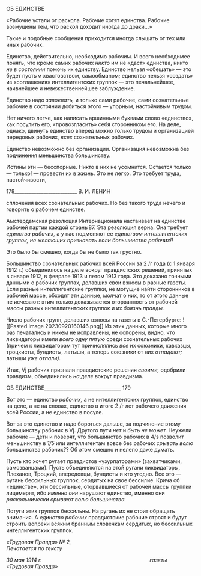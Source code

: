 ОБ ЕДИНСТВЕ

«Рабочие устали от раскола. Рабочие хотят единства. Рабочие возмущены тем, что раскол доходит иногда до драки...»

Такие и подобные сообщения приходится иногда слышать от тех или иных рабочих.

Единство, действительно, необходимо рабочим. И всего необходимее понять, что кроме самих рабочих _никто_ им не «даст» единства, никто _не в состоянии_ помочь их единству. Единство нельзя «обещать» — это будет пустым хвастовством, самообма­ном; единство нельзя «создать» из «соглашения» интеллигентских группок — это пе­чальнейшее, наивнейшее и невежественнейшее заблуждение.

Единство надо _завоевать,_ и только сами рабочие, сами сознательные рабочие в состоянии добиться этого — упорным, настойчивым трудом.

Нет ничего легче, как написать аршинными буквами слово «единство», как посулить его, «провозгласить» себя сторонником его. На деле, однако, двинуть единство вперед можно только трудом и организацией передовых рабочих, _всех_ сознательных рабочих.

Единство невозможно без организации. Организация невозможна без подчинения меньшинства большинству.

Истины эти — бесспорные. Никто в них не усомнится. Остается только — только! — провести их в жизнь. Это не легко. Это требует труда, настойчивости,

  

178__________________________ В. И. ЛЕНИН

сплочения всех сознательных рабочих. Но без такого труда нечего и говорить о рабо­чем единстве.

Амстердамская резолюция Интернационала настаивает на единстве рабочей партии каждой страны87. Эта резолюция верна. Она требует _единства рабочих,_ а у нас подме­няют ее _единством интеллигентских группок, не желающих признавать воли большин­ства рабочих!!_

Это было бы смешно, когда бы не было так грустно.

Большинство сознательных рабочих всей России за 2 /г года (с 1 января 1912 г.) объ­единилось на деле вокруг правдистских решений, принятых в январе 1912, в феврале 1913 и летом 1913 года. Это доказано точными данными о рабочих группах, делавших свои взносы в разные газеты. Если разные интеллигентские группки, не могущие найти сторонников в рабочей массе, обходят эти данные, молчат о них, то от этого данные не исчезают: этим только доказывается оторванность от рабочей массы разных интелли­гентских группок и их _боязнь правды._

Число рабочих групп, делавших взносы на газеты в С.-Петербурге:
![[Pasted image 20230920160146.png]]
Из этих данных, которые много раз печатались и никем не исправлены, не оспорены, видно, что ликвидаторы имели _всего одну пятую_ среди сознательных рабочих (причем к ликвидаторам тут причислялись _все_ их союзники, кавказцы, троцкисты, бундисты, латыши, а теперь союзники от них _отпадают;_ латыши _уже отпали)._

Итак, Vj рабочих признали правдистские решения _своими,_ одобрили правдизм, объе­динились _на деле_ вокруг правдизма.

  

ОБ ЕДИНСТВЕ________________________________ 179

Вот это — единство _рабочих,_ а не интеллигентских группок, единство на деле, а не на словах, единство в итоге 2 /г лет рабочего движения всей России, а не единство в по­суле.

Вот за это единство и надо бороться дальше, за подчинение этому большинству ра­бочих в Vj. Другого пути _нет_ и _быть не может._ Неужели рабочие — дети и поверят, что большинство рабочих в 4/s позволит меньшинству в _1/5_ или интеллигентам вовсе без рабочих _срывать волю_ большинства рабочих?? Об этом смешно и нелепо даже думать.

Пусть кто хочет ругает правдистов «узурпаторами» (захватчиками, самозванцами). Пусть объединяются на этой ругани ликвидаторы, Плеханов, Троцкий, впередовцы, бундисты и кто угодно. Все это — ругань бессильных группок, сердитых на свое бес­силие. Крича об «единстве», эти бессильные, оторвавшиеся от рабочей массы группки лицемерят, ибо _именно они_ нарушают единство, именно они _раскольнически срывают волю большинства._

Потуги этих группок бессильны. На ругань их не стоит обращать внимания. А _един­ство рабочих_ правдистские рабочие строят и будут строить вопреки всяким бранным словечкам сердитых, но бессильных интеллигентских группок.

_«Трудовая Правда» № 2,                                                                    Печатается по тексту_

_30 мая 1914 г.                                                                         газеты «Трудовая Правда»_
